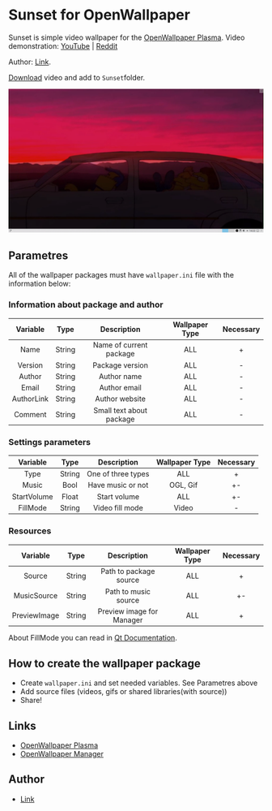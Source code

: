 # Sunset for OpenWallpaper

Sunset is simple video wallpaper for the [OpenWallpaper Plasma][wallpaper_plasma].
Video demonstration: [YouTube][youtube_sunset] | [Reddit][reddit_link]

Author: [Link][author].

[Download][video_link] video and add to `Sunset`folder.

![preview][preview_img]

## Parametres

All of the wallpaper packages must have `wallpaper.ini` file with the information below:


### Information about package and author
|  Variable    | Type           | Description               | Wallpaper Type  |  Necessary  |
|    :---:     |     :---:      |     :---:                 |     :---:       |    :---:    |
| Name         | String         | Name of current package   | ALL             | +           |
| Version      | String         | Package version           | ALL             | -           |
| Author       | String         | Author name               | ALL             | -           |
| Email        | String         | Author email              | ALL             | -           |
| AuthorLink   | String         | Author website            | ALL             | -           |
| Comment      | String         | Small text about package  | ALL             | -           |

### Settings parameters
|  Variable    | Type           | Description               | Wallpaper Type  |  Necessary  |
|    :---:     |     :---:      |     :---:                 |     :---:       |    :---:    |
| Type         | String         | One of three types        | ALL             | +           |
| Music        | Bool           | Have music or not         | OGL, Gif        | +-          |
| StartVolume  | Float          | Start volume              | ALL             | +-          |
| FillMode     | String         | Video fill mode           | Video           | -           |

### Resources

|  Variable    | Type           | Description               | Wallpaper Type  |  Necessary  |
|    :---:     |     :---:      |     :---:                 |     :---:       |    :---:    |
| Source       | String         | Path to package source    | ALL             | +           |
| MusicSource  | String         | Path to music source      | ALL             | +-          |
| PreviewImage | String         | Preview image for Manager | ALL             | +           |


About FillMode you can read in [Qt Documentation][qt_fillmode_doc].

## How to create the wallpaper package

* Create `wallpaper.ini` and set needed variables. See Parametres above
* Add source files (videos, gifs or shared libraries(with source))
* Share!

## Links

* [OpenWallpaper Plasma][wallpaper_plasma]
* [OpenWallpaper Manager][wallpaper_manager]

## Author

* [Link][author]


[//]: # (LINKS)
[qt_doc]: https://doc.qt.io/qt-5/reference-overview.html
[qt_fillmode_doc]: https://doc.qt.io/qt-5/qml-qtmultimedia-video.html#fillMode-prop
[youtube_sunset]: https://youtu.be/kRmzwNjYGOI
[author]: http://www.simpsonsworld.com/region-simpsons

[preview_img]: docs/preview_gh.png
[video_link]: https://drive.google.com/open?id=1uAIacXSSIcZG3umQgVYmFmqWRPOcbM8-
[reddit_link]: https://www.reddit.com/r/OpenWallpaper/comments/ex97a9/sunset/
[wallpaper_manager]: https://github.com/Samsuper12/OpenWallpaper-Manager
[wallpaper_plasma]: https://github.com/Samsuper12/OpenWallpaper-Plasma
